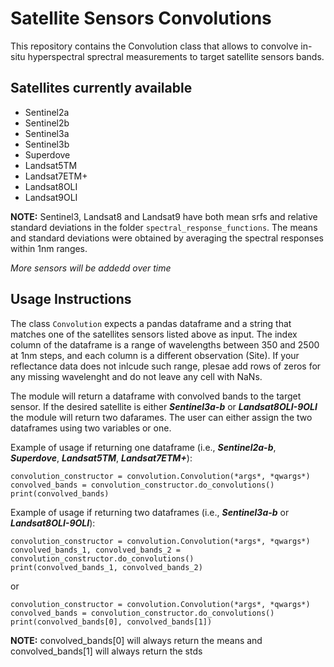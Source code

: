 # Satellite Sensors Convolutions
This repository contains the Convolution class that allows to convolve in-situ hyperspectral sprectral measurements to target satellite sensors bands.

## Satellites currently available
- Sentinel2a
- Sentinel2b
- Sentinel3a
- Sentinel3b
- Superdove
- Landsat5TM
- Landsat7ETM+
- Landsat8OLI
- Landsat9OLI

**NOTE:** Sentinel3, Landsat8 and Landsat9 have both mean srfs and relative standard deviations in the folder `spectral_response_functions`. 
The means and standard deviations were obtained by averaging the spectral responses within 1nm ranges.

*More sensors will be addedd over time*

## Usage Instructions
The class `Convolution` expects a pandas dataframe and a string that matches one of the satellites sensors listed above as input. The index column of the dataframe
is a range of wavelengths between 350 and 2500 at 1nm steps, and each column is a different observation (Site). If your reflectance data does not inlcude such range,
plesae add rows of zeros for any missing wavelenght and do not leave any cell with NaNs.

The module will return a dataframe with convolved bands to the target sensor. If the desired satellite is either ***Sentinel3a-b*** or ***Landsat8OLI-9OLI*** the
module will return two dafarames. The user can either assign the two dataframes using two variables or one.

Example of usage if returning one dataframe (i.e., ***Sentinel2a-b***, ***Superdove***, ***Landsat5TM***, ***Landsat7ETM+***):
```
convolution_constructor = convolution.Convolution(*args*, *qwargs*)
convolved_bands = convolution_constructor.do_convolutions()
print(convolved_bands)
```

Example of usage if returning two dataframes (i.e., ***Sentinel3a-b*** or ***Landsat8OLI-9OLI***):
```
convolution_constructor = convolution.Convolution(*args*, *qwargs*)
convolved_bands_1, convolved_bands_2 = convolution_constructor.do_convolutions()
print(convolved_bands_1, convolved_bands_2)
```
or
```
convolution_constructor = convolution.Convolution(*args*, *qwargs*)
convolved_bands = convolution_constructor.do_convolutions()
print(convolved_bands[0], convolved_bands[1])
```
**NOTE:** convolved_bands[0] will always return the means and convolved_bands[1] will always return the stds
